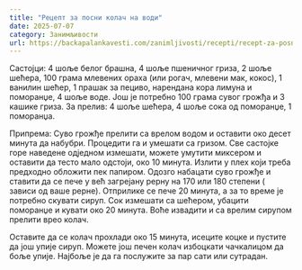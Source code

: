 ```yaml
---
title: "Рецепт за посни колач на води"
date: 2025-07-07
category: Занимљивости
url: https://backapalankavesti.com/zanimljivosti/recepti/recept-za-posni-kolac-na-vodi2/
---
```


Састојци: 4 шоље белог брашна, 4 шоље пшеничног гриза, 2 шоље шећера, 100 грама млевених ораха (или рогач, млевени мак, кокос), 1 ванилин шећер, 1 прашак за пециво, нарендана кора лимуна и поморанџе, 4 шоље воде. Још је потребно 100 грама сувог грожђа и 3 кашике гриза. За прелив: 4 шоље шећера, 4 шоље сока од поморанџе, 1 поморанџа.

Припрема: Суво грожђе прелити са врелом водом и оставити око десет минута да набубри. Процедити га и умешати са гризом. Све састојке горе наведене одједном измешати, можете умутити миксером и оставити да тесто мало одстоји, око 10 минута. Излити у плех који треба предходно обложити пек папиром. Одозго набацати суво грожђе и ставити да се пече у већ загрејану рерну на 170 или 180 степени ( зависи од ваше рерне). Отприлике се пече 20 минута, а за то време је потребно скувати сируп. Сок измешати са шећером, убацити поморанџе и кувати око 20 минута. Воће извадити и са врелим сирупом прелити врео колач.

Оставите да се колач прохлади око 15 минута, исеците коцке и пустите да још упије сируп. Можете још печен колач избоцкати чачкалицом да боље упије. Најбоље је да га послужите за пар сати или сутрадан.

